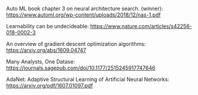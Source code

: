 

Auto ML book chapter 3 on neural architecture search. (winner): https://www.automl.org/wp-content/uploads/2018/12/nas-1.pdf

Learnability can be undecideable:  https://www.nature.com/articles/s42256-018-0002-3

An overview of gradient descent optimization algorithms: https://arxiv.org/abs/1609.04747 

Many Analysts, One Datase: https://journals.sagepub.com/doi/10.1177/2515245917747646

AdaNet: Adaptive Structural Learning of Artificial Neural Networks: https://arxiv.org/pdf/1607.01097.pdf




